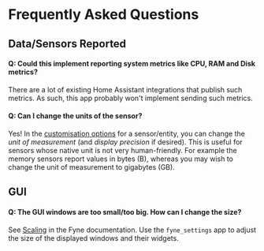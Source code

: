 <!--
 Copyright (c) 2023 Joshua Rich <joshua.rich@gmail.com>

 This software is released under the MIT License.
 https://opensource.org/licenses/MIT
-->

# Frequently Asked Questions

## Data/Sensors Reported

#### Q: Could this implement reporting system metrics like CPU, RAM and Disk metrics?

There are a lot of existing Home Assistant integrations that publish such
metrics. As such, this app probably won't implement sending such metrics.

#### Q: Can I change the units of the sensor?

Yes! In the [customisation
options](https://www.home-assistant.io/docs/configuration/customizing-devices/)
for a sensor/entity, you can change the *unit of measurement* (and *display
precision* if desired). This is useful for sensors whose native unit is not very
human-friendly. For example the memory sensors report values in bytes (B), whereas
you may wish to change the unit of measurement to gigabytes (GB).

## GUI

#### Q: The GUI windows are too small/too big. How can I change the size?

See [Scaling](https://developer.fyne.io/architecture/scaling) in the Fyne
documentation. Use the `fyne_settings` app to adjust the size of the displayed
windows and their widgets.
